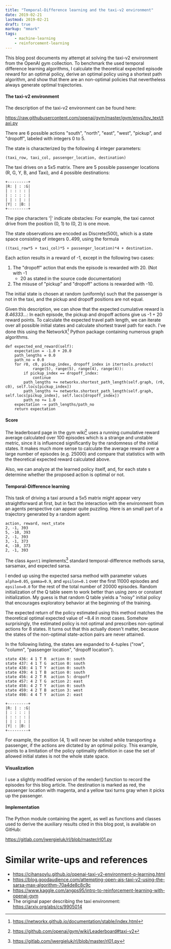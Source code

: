 ```yaml
---
title: "Temporal-Difference learning and the taxi-v2 environment"
date: 2019-02-21
lastmod: 2019-02-21
draft: true
markup: "mmark"
tags:
    - machine-learning
    - reinforcement-learning
---
```


This blog post documents my attempt at solving the taxi-v2 environment from the
OpenAI gym collection. To benchmark the used temporal difference learning
algorithms, I calculate the theoretical expected episode reward for an optimal
policy, derive an optimal policy using a shortest path algorithm, and show that
there are an non-optimal policies that nevertheless always generate optimal
trajectories.

#### The taxi-v2 environment

The description of the taxi-v2 environment can be found here: 

https://raw.githubusercontent.com/openai/gym/master/gym/envs/toy_text/taxi.py

There are 6 possible actions "south", "north", "east", "west", "pickup", and
"dropoff", labeled with integers 0 to 5.

The state is characterized by the following 4 integer parameters:

    (taxi_row, taxi_col, passenger_location, destination) 

The taxi drives on a 5x5 matrix. There are 5 possible passenger locations (R,
G, Y, B, and Taxi), and 4 possible destinations:

    +---------+
    |R: | : :G|
    | : : : : |
    | : : : : |
    | | : | : |
    |Y| : |B: |
    +---------+

The pipe characters '|' indicate obstacles: For example, the taxi cannot drive 
from the position (0, 1) to (0, 2) is one move. 

The state observations are encoded as Discrete(500), which is a state space
consisting of integers 0..499, using the formula

    ((taxi_row*5 + taxi_col)*5 + passenger_location)*4 + destination.

Each action results in a reward of -1, except in the following two cases:
1. The "dropoff" action that ends the episode is rewarded with 20. (Not with -1
   + 20 as stated in the source code documentation)
2. The misuse of "pickup" and "dropoff" actions is rewarded with -10.

The initial state is chosen at random (uniformly) such that the passenger is
not in the taxi, and the pickup and dropoff positions are not equal.

Given this description, we can show that the expected cumulative reward is
*8.46333...*: In each episode, the pickup and dropoff actions give us -1 + 20
reward points. To calculate the expected travel path length, we can iterate
over all possible initial states and calculate shortest travel path for each.
I've done this using the NetworkX[^1] Python package containing numerous graph
algorithms.

    def expected_end_reward(self):
        expectation = -1.0 + 20.0
        path_lengths = 0.0
        path_no = 0.0
        for r0, c0, pickup_index, dropoff_index in itertools.product(
                range(5), range(5), range(4), range(4)):
            if pickup_index == dropoff_index:
                continue
            path_lengths += networkx.shortest_path_length(self.graph, (r0, c0), self.locs[pickup_index])
            path_lengths += networkx.shortest_path_length(self.graph, self.locs[pickup_index], self.locs[dropoff_index])
            path_no += 1.0
        expectation -= path_lengths/path_no
        return expectation

#### Score 

The leaderboard page in the gym wiki[^2] uses a running cumulative reward
average calculated over 100 episodes which is a strange and unstable metric,
since it is influenced significantly by the randomness of the initial states.
It makes much more sense to calculate the average reward over a large number of
episodes (e.g. 25000) and compare that statistics with with the theoretical
expected reward calculated above. 

Also, we can analyze at the learned policy itself, and, for each state s
determine whether the proposed action is optimal or not. 

#### Temporal-Difference learning

This task of driving a taxi around a 5x5 matrix might appear very
straightforward at first, but in fact the interaction with the environment from
an agents perspective can appear quite puzzling. Here is an small part of a
trajectory generated by a random agent:

    action, reward, next_state
    2, -1, 393
    5, -10, 393
    2, -1, 393
    3, -1, 373
    4, -10, 373
    2, -1, 393

The class `Agent1` implements[^3] standard temporal-difference methods sarsa,
sarsamax, and expected sarsa. 

I ended up using the expected sarsa method with parameter values `alpha=0.05`,
`gamma=0.9`, and `epsilon=0.1` over the first 11000 episodes and `epsilon=0.0`
for the rest of the total number of 20000 episodes. 
Random initialization of the Q table seem to work better than using zero or
constant initialization. My guess is that random Q table yields a "noisy"
initial policy that encourages exploratory behavior at the beginning of the
training.

The expected return of the policy estimated using this method matches the
theoretical optimal expected value of ~8.4 in most cases. Somehow surprisingly,
the estimated policy is not optimal and prescribes non-optimal actions for 8
states. It turns out that this actually doesn't matter, because the states of
the non-optimal state-action pairs are never attained.

In the following listing, the states are expanded to 4-tuples ("row", "column",
"passenger location", "dropoff location").

    state 436: 4 1 T R  action 0: south
    state 437: 4 1 T G  action 0: south
    state 438: 4 1 T Y  action 0: south
    state 439: 4 1 T B  action 0: south
    state 456: 4 2 T R  action 5: dropoff
    state 457: 4 2 T G  action 2: east
    state 458: 4 2 T Y  action 0: south
    state 459: 4 2 T B  action 3: west
    state 498: 4 4 T Y  action 2: east

    +---------+
    |R: | : :G|
    | : : : : |
    | : : : : |
    | | : | : |
    |Y| : |B: |
    +---------+

For example, the position (4, 1) will never be visited while transporting a
passenger, if the actions are dictated by an optimal policy. This example,
points to a limitation of the policy optimality definition in case the set of
allowed initial states is not the whole state space.

#### Visualization

I use a slightly modified version of the render() function to record the
episodes for this blog article. The destination is marked as red, the passenger
location with magenta, and a yellow taxi turns gray when it picks up the
passenger.


#### Implementation

The Python module containing the agent, as well as functions and classes used
to derive the auxiliary results cited in this blog post, is available on
GitHub:

https://gitlab.com/jwergieluk/rl/blob/master/rl01.py

# Similar write-ups and references

* https://cihansoylu.github.io/openai-taxi-v2-environment-q-learning.html
* https://blog.goodaudience.com/attempting-open-ais-taxi-v2-using-the-sarsa-max-algorithm-70a4de8c8c9c
* https://www.kaggle.com/angps95/intro-to-reinforcement-learning-with-openai-gym
* The original paper describing the taxi environment: https://arxiv.org/abs/cs/9905014

[^1]: https://networkx.github.io/documentation/stable/index.html
[^2]: https://github.com/openai/gym/wiki/Leaderboard#taxi-v2
[^3]: https://gitlab.com/jwergieluk/rl/blob/master/rl01.py




